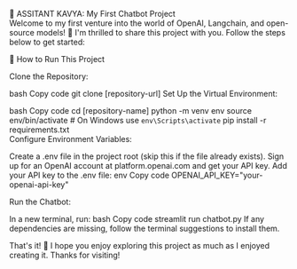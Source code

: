 
🤖 ASSITANT KAVYA: My First Chatbot Project    
Welcome to my first venture into the world of OpenAI, Langchain, and open-source models! 🎉 I'm thrilled to share this project with you. Follow the steps below to get started:


🚀 How to Run This Project

Clone the Repository:

bash
Copy code
git clone [repository-url]
Set Up the Virtual Environment:

bash
Copy code
cd [repository-name]
python -m venv env
source env/bin/activate   # On Windows use `env\Scripts\activate`
pip install -r requirements.txt   
Configure Environment Variables:  

Create a .env file in the project root (skip this if the file already exists).
Sign up for an OpenAI account at platform.openai.com and get your API key.
Add your API key to the .env file:
env
Copy code
OPENAI_API_KEY="your-openai-api-key" 

Run the Chatbot:  

In a new terminal, run:
bash
Copy code
streamlit run chatbot.py
If any dependencies are missing, follow the terminal suggestions to install them.

That's it! 🎊 I hope you enjoy exploring this project as much as I enjoyed creating it. Thanks for visiting!
